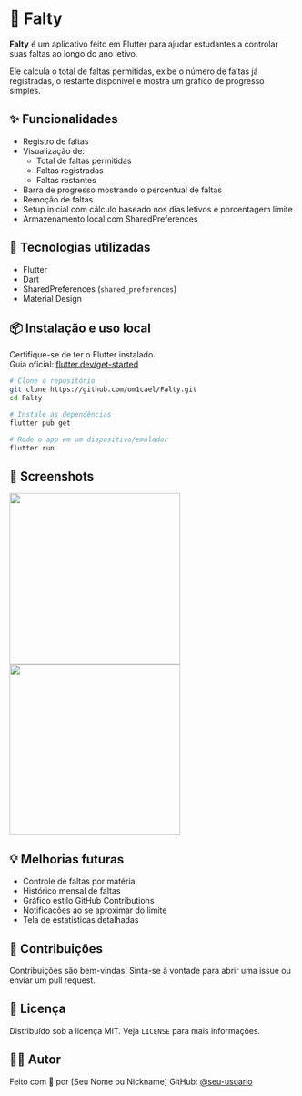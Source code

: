 # 📘 Falty

**Falty** é um aplicativo feito em Flutter para ajudar estudantes a controlar suas faltas ao longo do ano letivo.

Ele calcula o total de faltas permitidas, exibe o número de faltas já registradas, o restante disponível e mostra um gráfico de progresso simples.

## ✨ Funcionalidades

- Registro de faltas
- Visualização de:
  - Total de faltas permitidas
  - Faltas registradas
  - Faltas restantes
- Barra de progresso mostrando o percentual de faltas
- Remoção de faltas
- Setup inicial com cálculo baseado nos dias letivos e porcentagem limite
- Armazenamento local com SharedPreferences

## 🚀 Tecnologias utilizadas

- Flutter
- Dart
- SharedPreferences (`shared_preferences`)
- Material Design

## 📦 Instalação e uso local

Certifique-se de ter o Flutter instalado.  
Guia oficial: [flutter.dev/get-started](https://flutter.dev/get-started)

```bash
# Clone o repositório
git clone https://github.com/om1cael/Falty.git
cd Falty

# Instale as dependências
flutter pub get

# Rode o app em um dispositivo/emulador
flutter run
````

## 📱 Screenshots

<img src="https://github.com/user-attachments/assets/09af9239-af7b-42a6-94be-fc28575dc4c6" width=300>
<img src="https://github.com/user-attachments/assets/c28d9638-e6d9-49c6-9392-3f0a124337ff" width=300>

## 💡 Melhorias futuras

* Controle de faltas por matéria
* Histórico mensal de faltas
* Gráfico estilo GitHub Contributions
* Notificações ao se aproximar do limite
* Tela de estatísticas detalhadas

## 🤝 Contribuições

Contribuições são bem-vindas!
Sinta-se à vontade para abrir uma issue ou enviar um pull request.

## 📄 Licença

Distribuído sob a licença MIT. Veja `LICENSE` para mais informações.

## 🙋‍♂️ Autor

Feito com 💜 por \[Seu Nome ou Nickname]
GitHub: [@seu-usuario](https://github.com/seu-usuario)
